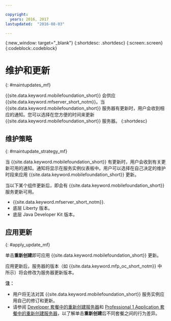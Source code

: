 ```yaml
---

copyright:
  years: 2016, 2017
lastupdated:  "2016-08-03"

---
```


{:new_window: target="_blank"}
{:shortdesc: .shortdesc}
{:screen:.screen}
{:codeblock:.codeblock}

# 维护和更新
{: #maintupdates_mf}

{{site.data.keyword.mobilefoundation_short}} 会供应 {{site.data.keyword.mfserver_short_notm}}<!--on {{site.data.keyword.containerlong}} as a container group-->。当 {{site.data.keyword.mobilefoundation_short}} 服务器有更新时，用户会收到相应的通知。您可以选择在您方便的时间来更新 {{site.data.keyword.mobilefoundation_short}} 服务器。
{:shortdesc}

## 维护策略
{: #maintupdate_strategy_mf}

当 {{site.data.keyword.mobilefoundation_short}} 有更新时，用户会收到有关更新可用的通知。通知将显示在服务实例仪表板中。用户可以选择在自己决定的维护时段来应用 {{site.data.keyword.mobilefoundation_short}} 更新。

当以下某个组件更新后，即会有 {{site.data.keyword.mobilefoundation_short}} 服务更新可用。

* {{site.data.keyword.mfserver_short_notm}}.
* 底层 Liberty 版本。
* 底层 Java Developer Kit 版本。


## 应用更新
{: #apply_update_mf}

单击**重新创建**即可应用 {{site.data.keyword.mobilefoundation_short}} 更新。

应用更新后，服务器的版本（如 {{site.data.keyword.mfp_oc_short_notm}} 中所示）将会修改为服务器更新版本。

**注：**
* 用户将无法对其 {{site.data.keyword.mobilefoundation_short}} 服务实例应用自己的修订和更新。
* 请参阅 [Developer 套餐中的重新创建服务器](c_using_mfs_p1.html#recreate_mobilefoundation_p1)和 [Professional 1 Application 套餐中的重新创建服务器](c_using_mfs_p2.html#recreate_mobilefoundation_p2)，以了解单击**重新创建**后不同套餐之间的行为差异。
